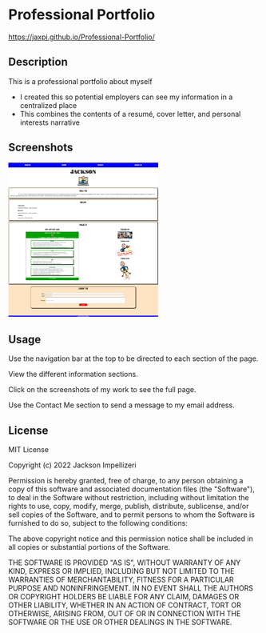 # Professional Portfolio

https://jaxpi.github.io/Professional-Portfolio/

## Description

This is a professional portfolio about myself

- I created this so potential employers can see my information in a centralized place
- This combines the contents of a resumé, cover letter, and personal interests narrative

## Screenshots

<img src="assets/images/SiteScreenshot.png" style="width:300px; height auto;">

## Usage

Use the navigation bar at the top to be directed to each section of the page.

View the different information sections.

Click on the screenshots of my work to see the full page.

Use the Contact Me section to send a message to my email address.

## License

MIT License

Copyright (c) 2022 Jackson Impellizeri

Permission is hereby granted, free of charge, to any person obtaining a copy
of this software and associated documentation files (the "Software"), to deal
in the Software without restriction, including without limitation the rights
to use, copy, modify, merge, publish, distribute, sublicense, and/or sell
copies of the Software, and to permit persons to whom the Software is
furnished to do so, subject to the following conditions:

The above copyright notice and this permission notice shall be included in all
copies or substantial portions of the Software.

THE SOFTWARE IS PROVIDED "AS IS", WITHOUT WARRANTY OF ANY KIND, EXPRESS OR
IMPLIED, INCLUDING BUT NOT LIMITED TO THE WARRANTIES OF MERCHANTABILITY,
FITNESS FOR A PARTICULAR PURPOSE AND NONINFRINGEMENT. IN NO EVENT SHALL THE
AUTHORS OR COPYRIGHT HOLDERS BE LIABLE FOR ANY CLAIM, DAMAGES OR OTHER
LIABILITY, WHETHER IN AN ACTION OF CONTRACT, TORT OR OTHERWISE, ARISING FROM,
OUT OF OR IN CONNECTION WITH THE SOFTWARE OR THE USE OR OTHER DEALINGS IN THE
SOFTWARE.